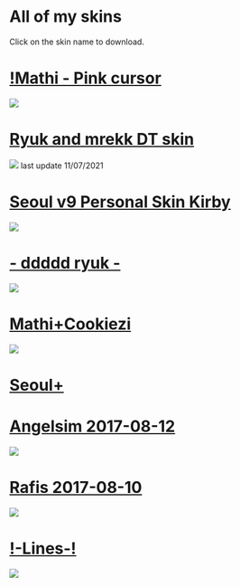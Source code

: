 # All of my skins

Click on the skin name to download.

# [!Mathi - Pink cursor](https://drive.google.com/file/d/1OfCWaOPdfc6ZlvR8k85hPSa3kw2jyBx_/view?usp=sharing)
![](https://ibb.co/4RTsP5Z.png)

# [Ryuk and mrekk DT skin](https://drive.google.com/file/d/1UOW7NN7TWV8CxHpp_KKrKVHyq3WDJ0HN/view?usp=sharing)
![](https://i.imgur.com/RSjUQmY.png) last update 11/07/2021

# [Seoul v9 Personal Skin Kirby](https://drive.google.com/open?id=1ZH8Vd4EwN9nkJ_12HuWutL0v8gbDj3uf)
![](https://i.imgur.com/H8sC2yY.png)

# [- ddddd ryuk -](http://puu.sh/DD1aK/53a5aa7cc4.osk)
![](https://i.imgur.com/jjeyPZG.png)

# [Mathi+Cookiezi](https://drive.google.com/open?id=1MdyeYkuCrGP3wCPKw9JRLuZZ12No2eEa)
![](https://i.imgur.com/ksT45FH.png)

# [Seoul+](https://drive.google.com/open?id=1zkPg5WxudVhWMhS_DLRxSLDnILrP8CxA)

# [Angelsim 2017-08-12](https://drive.google.com/open?id=1BrQO3RH_Wwjm_xGkX-_0eg-nbE6n81EZ)
![](https://i.imgur.com/9SL6uWp.png)

# [Rafis 2017-08-10](https://drive.google.com/open?id=1QBHOzl8_Qdq3iso8mL78oZHNy1ddyD0m)
![](https://i.imgur.com/4eVJohH.png)

# [!-Lines-!](https://drive.google.com/open?id=1izYCwEN44N-3nw_XBV5j0WYpHR3ujqVJ)
![](https://i.imgur.com/y3zG8Id.png)

